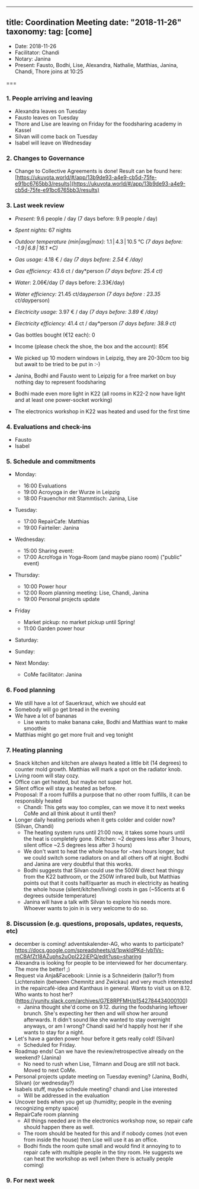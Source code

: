 
---
title: Coordination Meeting
date: "2018-11-26"
taxonomy:
    tag: [come]
---


- Date: 2018-11-26
- Facilitator: Chandi
- Notary: Janina
- Present: Fausto, Bodhi, Lise, Alexandra, Nathalie, Matthias, Janina, Chandi, Thore joins at 10:25

===

### 1. People arriving and leaving
- Alexandra leaves on Tuesday
- Fausto leaves on Tuesday
- Thore and Lise are leaving on Friday for the foodsharing academy in Kassel
- Silvan will come back on Tuesday
- Isabel will leave on Wednesday

### 2. Changes to Governance
- Change to Collective Agreements is done! Result can be found here: [https://ukuvota.world/#/app/13b9de93-a4e9-cb5d-75fe-e91bc6765bb3/results](https://ukuvota.world/#/app/13b9de93-a4e9-cb5d-75fe-e91bc6765bb3/results)

### 3. Last week review <!-- See residency record output in #kanthaus-residence -->
<!-- Water €4,5 per m³, Gas €0.55 per m³ -->
- *Present:* 9.6 people / day (7 days before: 9.9 people / day)
- *Spent nights:* 67 nights
- *Outdoor temperature (min|avg|max):* 1.1 | 4.3 | 10.5 °C _(7 days before: -1.9 | 6.8 | 16.1 *C)_
- *Gas usage:* 4.18 € / day _(7 days before: 2.54 € /day)_
- *Gas efficiency:* 43.6 ct / day*person _(7 days before: 25.4 ct)_ 
- *Water*:  2.06€/day (7 days before: 2.33€/day)
- *Water efficiency:* 21.45 ct/day*person (7 days before : 23.35 ct/day*person)
- *Electricity usage:* 3.97 € / day _(7 days before: 3.89 € /day)_
- *Electricity efficiency:* 41.4 ct / day*person _(7 days before: 38.9 ct)_
- Gas bottles bought (€12 each): 0
- Income (please check the shoe, the box and the account): 85€

- We picked up 10 modern windows in Leipzig, they are 20-30cm too big but await to be tried to be put in :-)
- Janina, Bodhi and Fausto went to Leipzig for a free market on buy nothing day to represent foodsharing
- Bodhi made even more light in K22 (all rooms in K22-2 now have light and at least one power-socket working)
- The electronics workshop in K22 was heated and used for the first time

### 4. Evaluations and check-ins <!-- press the play button on https://gitlab.com/kanthaus/kanthaus-private/pipeline_schedules and it will print to #kanthaus-residence -->
- Fausto
- Isabel

### 5. Schedule and commitments <!-- https://cloud.kanthaus.online/apps/calendar/ -->
- Monday:
  - 16:00 Evaluations
  - 19:00 Acroyoga in der Wurze in Leipzig
  - 18:00 Frauenchor mit Stammtisch:  Janina, Lise

- Tuesday:
  - 17:00 RepairCafe: Matthias
  - 19:00 Fairteiler: Janina

- Wednesday:
  - 15:00 Sharing event: 
  - 17:00 AcroYoga in Yoga-Room (and maybe piano room)  ("public" event)

- Thursday:
  - 10:00 Power hour 
  - 12:00 Room planning meeting: Lise, Chandi, Janina
  - 19:00 Personal projects update

- Friday 
  - Market pickup: no market pickup until Spring!
  - 11:00 Garden power hour

- Saturday:

- Sunday: 

- Next Monday:
  - CoMe facilitator: Janina

### 6. Food planning
- We still have a lot of Sauerkraut, which we should eat
- Somebody will go get bread in the evening
- We have a lot of bananas
  - Lise wants to make banana cake, Bodhi and Matthias want to make smoothie
- Matthias might go get more fruit and veg tonight

### 7. Heating planning
- Snack kitchen and kitchen are always heated a little bit (14 degrees) to counter mold growth. Matthias will mark a spot on the radiator knob.
- Living room will stay cozy.
- Office can get heated, but maybe not super hot.
- Silent office will stay as heated as before.
- Proposal: If a room fulfills a purpose that no other room fulfills, it can be responsibly heated
  - Chandi: This gets way too complex, can we move it to next weeks CoMe and all think about it until then?
- Longer daily heating periods when it gets colder and colder now? (Silvan, Chandi)
  - The heating system runs until 21:00 now, it takes some hours until the heat is completely gone. (Kitchen: ~2 degrees less after 3 hours, silent office ~2.5 degrees less after 3 hours)
  - We don't want to heat the whole house for ~two hours longer, but we could switch some radiators on and all others off at night. Bodhi and Janina are very doubtful that this works.
  - Bodhi suggests that Silvan could use the 500W direct heat thingy from the K22 bathroom, or the 250W infrared bulb, but Matthias points out that it costs half/quarter as much in electricity as heating the whole house (silent/kitchen/living)  costs in gas (~55cents at 6 degrees outside temperature)
  - Janina will have a talk with Silvan to explore his needs more. Whoever wants to join in is very welcome to do so.

### 8. Discussion (e.g. questions, proposals, updates, requests, etc)
- december is coming! adventskalender-AG, who wants to participate?  https://docs.google.com/spreadsheets/d/1pwkIdPKd-lyb1Vs-mCBAfZt18AZuphs2uOpI222jEPQ/edit?usp=sharing
- Alexandra is looking for people to be interviewed for her documentary. The more the better! ;)
- Request via Anja&Facebook: Linnie is a Schneiderin (tailor?) from Lichtenstein (between Chemnitz and Zwickau) and very much interested in the repaircafé-idea and Kanthaus in general. Wants to visit us on 8.12. Who wants to host her?  (https://yunity.slack.com/archives/G7E8RPFMH/p1542784434000100)
  - Janina thought she'd come on 9.12. during the foodsharing leftover brunch. She's expecting her then and will show her around afterwards. It didn't sound like she wanted to stay overnight anyways, or am I wrong?
   Chandi said he'd happily host her if she wants to stay for a night.
- Let's have a garden power hour before it gets really cold! (Silvan)
  - Scheduled for Friday.
- Roadmap ends! Can we have the review/retrospective already on the weekend? (Janina)
  - No need to rush when Lise, Tilmann and Doug are still not back. Moved to next CoMe.
- Personal projects update meeting on Tuesday evening? (Janina, Bodhi, Silvan) (or wednesday?)
- Isabels stuff, maybe schedule meeting? chandi and Lise interested
  - Will be addressed in the evaluation
- Uncover beds when you get up (humidity; people in the evening recognizing empty space)
- RepairCafe room planning
  - All things needed are in the electronics workshop now, so repair cafe should happen there as well.
  - The room should be heated for this and if nobody comes (not even from inside the house) then Lise will use it as an office.
  - Bodhi finds the room quite small and would find it annoying to to repair cafe with multiple people in the tiny room. He suggests we can heat the workshop as well (when there is actually people coming)


### 9. For next week



